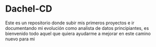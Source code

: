 # Dachel-CD
Este es un repositorio donde subir mis primeros proyectos e ir documentando mi evolución como analista de datos principiantes, es bienvenido todo aquel que quiera ayudarme a mejorar en este camino nuevo para mi
